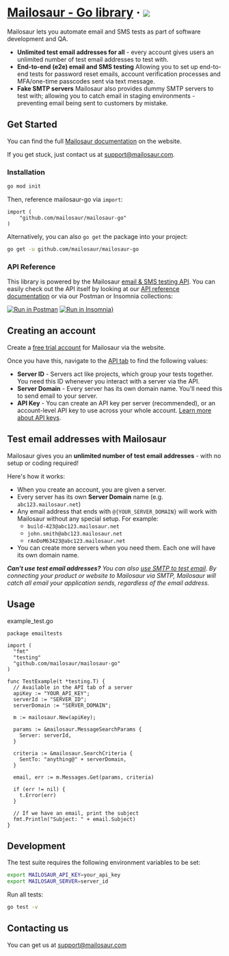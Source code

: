 # [Mailosaur - Go library](https://mailosaur.com/) &middot; [![](https://github.com/mailosaur/mailosaur-go/workflows/CI/badge.svg)](https://github.com/mailosaur/mailosaur-go/actions)

Mailosaur lets you automate email and SMS tests as part of software development and QA.

- **Unlimited test email addresses for all**  - every account gives users an unlimited number of test email addresses to test with.
- **End-to-end (e2e) email and SMS testing** Allowing you to set up end-to-end tests for password reset emails, account verification processes and MFA/one-time passcodes sent via text message.
- **Fake SMTP servers** Mailosaur also provides dummy SMTP servers to test with; allowing you to catch email in staging environments - preventing email being sent to customers by mistake.

## Get Started

You can find the full [Mailosaur documentation](https://mailosaur.com/docs/) on the website.

If you get stuck, just contact us at support@mailosaur.com.

### Installation

```sh
go mod init
```

Then, reference mailosaur-go via `import`:

```golang
import (
    "github.com/mailosaur/mailosaur-go"
)
```

Alternatively, you can also `go get` the package into your project:

```sh
go get -u github.com/mailosaur/mailosaur-go
```

### API Reference

This library is powered by the Mailosaur [email & SMS testing API](https://mailosaur.com/docs/api/). You can easily check out the API itself by looking at our [API reference documentation](https://mailosaur.com/docs/api/) or via our Postman or Insomnia collections:

[![Run in Postman](https://run.pstmn.io/button.svg)](https://app.getpostman.com/run-collection/6961255-6cc72dff-f576-451a-9023-b82dec84f95d?action=collection%2Ffork&collection-url=entityId%3D6961255-6cc72dff-f576-451a-9023-b82dec84f95d%26entityType%3Dcollection%26workspaceId%3D386a4af1-4293-4197-8f40-0eb49f831325)
 [![Run in Insomnia}](https://insomnia.rest/images/run.svg)](https://insomnia.rest/run/?label=Mailosaur&uri=https%3A%2F%2Fmailosaur.com%2Finsomnia.json)

## Creating an account

Create a [free trial account](https://mailosaur.com/app/signup) for Mailosaur via the website.

Once you have this, navigate to the [API tab](https://mailosaur.com/app/project/api) to find the following values:

- **Server ID** - Servers act like projects, which group your tests together. You need this ID whenever you interact with a server via the API.
- **Server Domain** - Every server has its own domain name. You'll need this to send email to your server.
- **API Key** - You can create an API key per server (recommended), or an account-level API key to use across your whole account. [Learn more about API keys](https://mailosaur.com/docs/managing-your-account/api-keys/).

## Test email addresses with Mailosaur

Mailosaur gives you an **unlimited number of test email addresses** - with no setup or coding required!

Here's how it works:

* When you create an account, you are given a server.
* Every server has its own **Server Domain** name (e.g. `abc123.mailosaur.net`)
* Any email address that ends with `@{YOUR_SERVER_DOMAIN}` will work with Mailosaur without any special setup. For example:
  * `build-423@abc123.mailosaur.net`
  * `john.smith@abc123.mailosaur.net`
  * `rAnDoM63423@abc123.mailosaur.net`
* You can create more servers when you need them. Each one will have its own domain name.

***Can't use test email addresses?** You can also [use SMTP to test email](https://mailosaur.com/docs/email-testing/sending-to-mailosaur/#sending-via-smtp). By connecting your product or website to Mailosaur via SMTP, Mailosaur will catch all email your application sends, regardless of the email address.*

## Usage

example_test.go

```golang
package emailtests

import (
  "fmt"
  "testing"
  "github.com/mailosaur/mailosaur-go"
)

func TestExample(t *testing.T) {
  // Available in the API tab of a server
  apiKey := "YOUR_API_KEY";
  serverId := "SERVER_ID";
  serverDomain := "SERVER_DOMAIN";

  m := mailosaur.New(apiKey);

  params := &mailosaur.MessageSearchParams {
    Server: serverId,
  }

  criteria := &mailosaur.SearchCriteria {
    SentTo: "anything@" + serverDomain,
  }

  email, err := m.Messages.Get(params, criteria)

  if (err != nil) {
    t.Error(err)
  }

  // If we have an email, print the subject
  fmt.Println("Subject: " + email.Subject)
}
```

## Development

The test suite requires the following environment variables to be set:

```sh
export MAILOSAUR_API_KEY=your_api_key
export MAILOSAUR_SERVER=server_id
```

Run all tests:

```sh
go test -v
```

## Contacting us

You can get us at [support@mailosaur.com](mailto:support@mailosaur.com)
